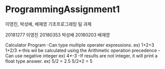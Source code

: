 # ProgrammingAssignment1
이영진, 박성배, 배재영 기초프로그래밍 팀 과제

20181277 이영진
20180353 박성배
20180203 배재영

Calculator Program
-Can type multiple operater expressions. 
 ex) 1+2+3
     1+2/3    <-this wil be calculated using the Arithmetic operation precedence
-Can use negative integer
 ex) 4*-3
-If results are not integer, it will print a float type answer.
 ex) 5/2 = 2.5
     5/2*2 = 5
